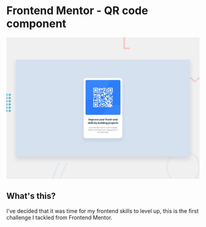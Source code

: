 # Frontend Mentor - QR code component

![Design preview for the QR code component coding challenge](./preview.jpg)

## What's this?

I've decided that it was time for my frontend skills to level up, this is the first challenge I tackled from Frontend Mentor.

